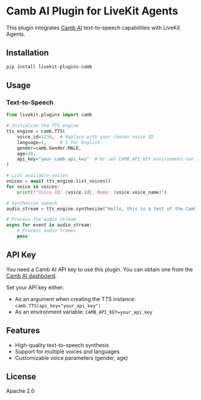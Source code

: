 # Camb AI Plugin for LiveKit Agents

This plugin integrates [Camb AI](https://camb.ai/) text-to-speech capabilities with LiveKit Agents.

## Installation

```bash
pip install livekit-plugins-camb
```

## Usage

### Text-to-Speech

```python
from livekit.plugins import camb

# Initialize the TTS engine
tts_engine = camb.TTS(
    voice_id=1234,  # Replace with your chosen voice ID
    language=1,     # 1 for English
    gender=camb.Gender.MALE,
    age=30,
    api_key="your_camb_api_key"  # Or set CAMB_API_KEY environment variable
)

# List available voices
voices = await tts_engine.list_voices()
for voice in voices:
    print(f"Voice ID: {voice.id}, Name: {voice.voice_name}")

# Synthesize speech
audio_stream = tts_engine.synthesize("Hello, this is a test of the Camb AI text-to-speech system.")

# Process the audio stream
async for event in audio_stream:
    # Process audio frames
    pass
```

## API Key

You need a Camb AI API key to use this plugin. You can obtain one from the [Camb AI dashboard](https://camb.ai).

Set your API key either:
- As an argument when creating the TTS instance: `camb.TTS(api_key="your_api_key")`
- As an environment variable: `CAMB_API_KEY=your_api_key`

## Features

- High-quality text-to-speech synthesis
- Support for multiple voices and languages
- Customizable voice parameters (gender, age)

## License

Apache 2.0
